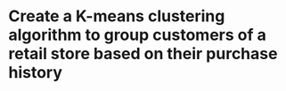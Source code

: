 # Create a K-means clustering algorithm to group customers of a retail store based on their purchase history